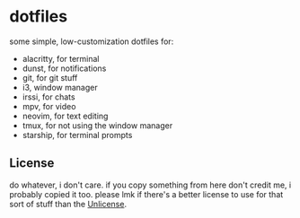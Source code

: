 # dotfiles

some simple, low-customization dotfiles for:

- alacritty, for terminal
- dunst, for notifications
- git, for git stuff
- i3, window manager
- irssi, for chats
- mpv, for video
- neovim, for text editing
- tmux, for not using the window manager
- starship, for terminal prompts

## License

do whatever, i don't care. if you copy something from here don't credit me, i probably copied it too.
please lmk if there's a better license to use for that sort of stuff than the [Unlicense](./LICENSE).
